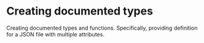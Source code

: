 # Creating documented types

Creating documented types and functions. Specifically, providing definition for a JSON file with multiple attributes. 